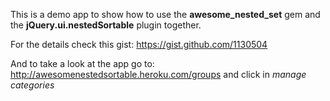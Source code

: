 This is a demo app to show how to use the **awesome_nested_set** gem and the **jQuery.ui.nestedSortable** plugin together.

For the details check this gist: https://gist.github.com/1130504

And to take a look at the app go to: http://awesomenestedsortable.heroku.com/groups and click in _manage categories_
